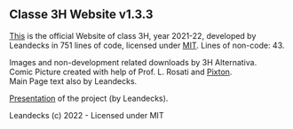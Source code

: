 ## Classe 3H Website v1.3.3

[This](./index.html) is the official Website of class 3H, year 2021-22, developed by Leandecks in 751 lines of code, licensed under [MIT](LICENSE). Lines of non-code: 43.

Images and non-development related downloads by 3H Alternativa.   
Comic Picture created with help of Prof. L. Rosati and [Pixton](https://www.pixton.com).   
Main Page text also by Leandecks.

[Presentation](./classe.mp4) of the project (by Leandecks).

Leandecks (c) 2022 - Licensed under MIT